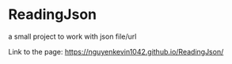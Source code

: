 # ReadingJson
a small project to work with json file/url

Link to the page: https://nguyenkevin1042.github.io/ReadingJson/
